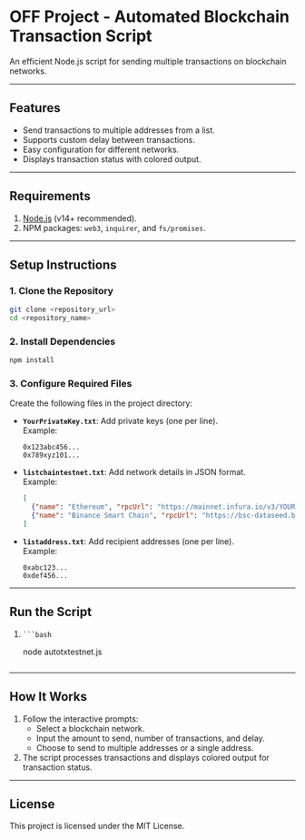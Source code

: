 
# OFF Project - Automated Blockchain Transaction Script  

An efficient Node.js script for sending multiple transactions on blockchain networks.  

---

## **Features**
- Send transactions to multiple addresses from a list.
- Supports custom delay between transactions.
- Easy configuration for different networks.
- Displays transaction status with colored output.  

---

## **Requirements**
1. [Node.js](https://nodejs.org/) (v14+ recommended).
2. NPM packages: `web3`, `inquirer`, and `fs/promises`.

---

## **Setup Instructions**

### **1. Clone the Repository**
```bash
git clone <repository_url>
cd <repository_name>
```

### **2. Install Dependencies**
```bash
npm install
```

### **3. Configure Required Files**
Create the following files in the project directory:  

- **`YourPrivateKey.txt`**: Add private keys (one per line).  
  Example:  
  ```
  0x123abc456...
  0x789xyz101...
  ```

- **`listchaintestnet.txt`**: Add network details in JSON format.  
  Example:  
  ```json
  [
    {"name": "Ethereum", "rpcUrl": "https://mainnet.infura.io/v3/YOUR_INFURA_KEY", "chainId": 1, "symbol": "ETH"},
    {"name": "Binance Smart Chain", "rpcUrl": "https://bsc-dataseed.binance.org/", "chainId": 56, "symbol": "BNB"}
  ]
  ```

- **`listaddress.txt`**: Add recipient addresses (one per line).  
  Example:  
  ```
  0xabc123...
  0xdef456...
  ```

---

## **Run the Script**
1.     ```bash
   node autotxtestnet.js
   ```

---

## **How It Works**
1. Follow the interactive prompts:
   - Select a blockchain network.
   - Input the amount to send, number of transactions, and delay.
   - Choose to send to multiple addresses or a single address.
2. The script processes transactions and displays colored output for transaction status.

---

## **License**
This project is licensed under the MIT License.
